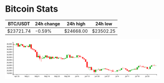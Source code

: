 # Bitcoin Stats

BTC/USDT|24h change|24h high|24h low|
|---|---|---|---|
|$23721.74|-0.59%|$24668.00|$23502.25|

<img src="./chart.svg">
